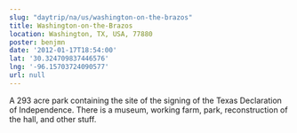 ```yaml
---
slug: "daytrip/na/us/washington-on-the-brazos"
title: Washington-on-the-Brazos
location: Washington, TX, USA, 77880
poster: benjmn
date: '2012-01-17T18:54:00'
lat: '30.324709837446576'
lng: '-96.15703724090577'
url: null
---
```


A 293 acre park containing the site of the signing of the Texas Declaration of Independence.  There is a museum, working farm, park, reconstruction of the hall, and other stuff.
